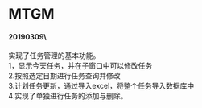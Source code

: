 # MTGM
#### 20190309\
实现了任务管理的基本功能。\
1，显示今天任务，并在子窗口中可以修改任务\
2.按照选定日期进行任务查询并修改\
3.计划任务更新，通过导入excel，将整个任务导入数据库中\
4.实现了单独进行任务的添加与删除。
